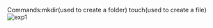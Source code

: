 Commands:mkdir(used to create a folder)
        touch(used to create a file) 
        ![exp1](https://github.com/user-attachments/assets/f863c9bb-2084-4cb4-a30d-4c0f5d592c13)

